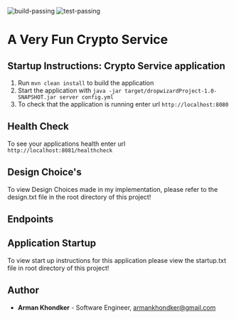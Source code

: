 ![build-passing](https://img.shields.io/badge/build-passing-brightgreen) ![test-passing](https://img.shields.io/badge/test-passing-brightgreen)

# A Very Fun Crypto Service 

Startup Instructions: Crypto Service application
---

1. Run `mvn clean install` to build the application
1. Start the application with `java -jar target/dropwizardProject-1.0-SNAPSHOT.jar server config.yml`
1. To check that the application is running enter url `http://localhost:8080`

Health Check
---

To see your applications health enter url `http://localhost:8081/healthcheck`


Design Choice's
---
To view Design Choices made in my implementation, please refer to the design.txt file in the root directory of this project! 

Endpoints
---



Application Startup
---
To view start up instructions for this application please view the startup.txt file in root directory of this project! 


Author
---
* **Arman Khondker** - Software Engineer, armankhondker@gmail.com
